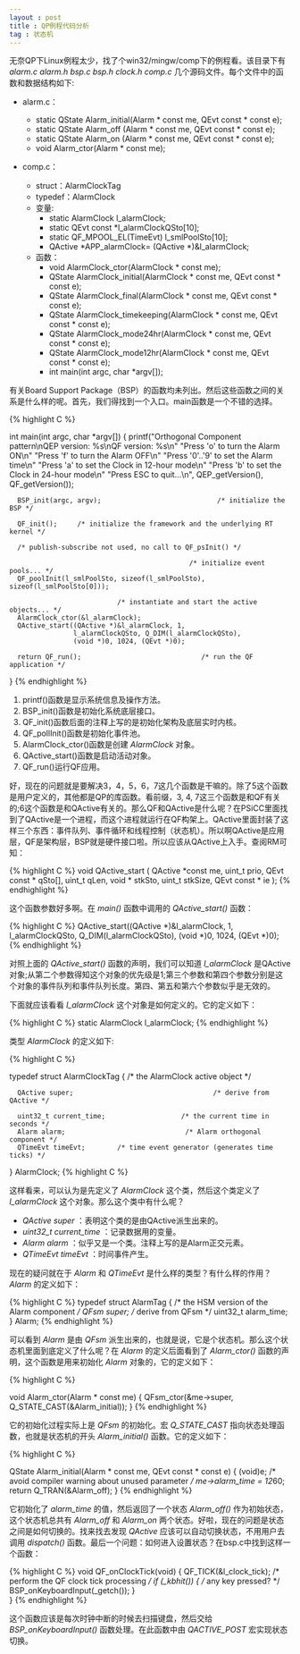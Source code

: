 ```yaml
---
layout : post
title : QP例程代码分析
tag : 状态机
---
```


无奈QP下Linux例程太少，找了个win32/mingw/comp下的例程看。该目录下有 *alarm.c alarm.h  bsp.c  bsp.h  clock.h  comp.c* 几个源码文件。每个文件中的函数和数据结构如下:

* alarm.c：
  
  * static QState Alarm_initial(Alarm * const me, QEvt const * const e);                                       
  * static QState Alarm_off    (Alarm * const me, QEvt const * const e);                                       
  * static QState Alarm_on     (Alarm * const me, QEvt const * const e); 
  * void Alarm_ctor(Alarm * const me);

* comp.c：

  * struct：AlarmClockTag
  * typedef：AlarmClock
  * 变量:
	* static AlarmClock l_alarmClock;
	* static QEvt const *l_alarmClockQSto[10];
	* static QF_MPOOL_EL(TimeEvt) l_smlPoolSto[10];
	* QActive *APP_alarmClock= (QActive *)&l_alarmClock;
  * 函数：
	* void AlarmClock_ctor(AlarmClock * const me);
	* QState AlarmClock_initial(AlarmClock * const me, QEvt const * const e);
	* QState AlarmClock_final(AlarmClock * const me, QEvt const * const e);
	* QState AlarmClock_timekeeping(AlarmClock * const me, QEvt const * const e);
	* QState AlarmClock_mode24hr(AlarmClock * const me, QEvt const * const e);
	* QState AlarmClock_mode12hr(AlarmClock * const me, QEvt const * const e);
	* int main(int argc, char *argv[]);

有关Board Support Package（BSP）的函数均未列出。然后这些函数之间的关系是什么样的呢。首先，我们得找到一个入口。main函数是一个不错的选择。

{% highlight C %} 
 
int main(int argc, char *argv[]) 
{
      printf("Orthogonal Component pattern\nQEP version: %s\nQF  version: %s\n"
             "Press 'o' to turn the Alarm ON\n"
             "Press 'f' to turn the Alarm OFF\n"
             "Press '0'..'9' to set the Alarm time\n"
             "Press 'a' to set the Clock in 12-hour mode\n"
             "Press 'b' to set the Clock in 24-hour mode\n"
             "Press ESC to quit...\n",
             QEP_getVersion(), QF_getVersion());
  
      BSP_init(argc, argv);                             /* initialize the BSP */
  
      QF_init();     /* initialize the framework and the underlying RT kernel */
  
      /* publish-subscribe not used, no call to QF_psInit() */
  
                                                 /* initialize event pools... */
      QF_poolInit(l_smlPoolSto, sizeof(l_smlPoolSto), sizeof(l_smlPoolSto[0]));
  
                               /* instantiate and start the active objects... */
      AlarmClock_ctor(&l_alarmClock);
      QActive_start((QActive *)&l_alarmClock, 1,
                    l_alarmClockQSto, Q_DIM(l_alarmClockQSto),
                    (void *)0, 1024, (QEvt *)0);
  
      return QF_run();                              /* run the QF application */
}
{% endhighlight %} 

1. printf()函数是显示系统信息及操作方法。
2. BSP_init()函数是初始化系统底层接口。
3. QF_init()函数后面的注释上写的是初始化架构及底层实时内核。
4. QF_pollInit()函数是初始化事件池。
5. AlarmClock_ctor()函数是创建 *AlarmClock* 对象。
6. QActive_start()函数是启动活动对象。
7. QF_run()运行QF应用。

好，现在的问题就是要解决3，4，5，6，7这几个函数是干嘛的。除了5这个函数是用户定义的，其他都是QP的库函数。看前缀，3, 4, 7这三个函数是和QF有关的;6这个函数是和QActive有关的。那么QF和QActive是什么呢？在PSiCC里面找到了QActive是一个进程，而这个进程就运行在QF构架上。QActive里面封装了这样三个东西：事件队列、事件循环和线程控制（状态机）。所以啊QActive是应用层，QF是架构层，BSP就是硬件接口啦。所以应该从QActive上入手。查阅RM可知：

{% highlight C %} 
void QActive_start   ( 	QActive *const  me,
		uint_t  	prio,
		QEvt const *  	qSto[],
		uint_t  	qLen,
		void *  	stkSto,
		uint_t  	stkSize,
		QEvt const *  	ie 
	);
{% endhighlight %} 


这个函数参数好多啊。在 *main()* 函数中调用的 *QActive_start()* 函数：

{% highlight C %} 
QActive_start((QActive *)&l_alarmClock, 1,
                    l_alarmClockQSto, Q_DIM(l_alarmClockQSto),
                    (void *)0, 1024, (QEvt *)0);
{% endhighlight %} 

对照上面的 *QActive_start()* 函数的声明，我们可以知道 *l_alarmClock* 是QActive对象;从第二个参数得知这个对象的优先级是1;第三个参数和第四个参数分别是这个对象的事件队列和事件队列长度。第四、第五和第六个参数似乎是无效的。

下面就应该看看 *l_alarmClock* 这个对象是如何定义的。它的定义如下：

{% highlight C %} 
static AlarmClock l_alarmClock;
{% endhighlight %} 

类型 *AlarmClock* 的定义如下:

{% highlight C %} 
 
  typedef struct AlarmClockTag {              /* the AlarmClock active object */
  
      QActive super;                                   /* derive from QActive */
  
      uint32_t current_time;                   /* the current time in seconds */
      Alarm alarm;                              /* Alarm orthogonal component */
      QTimeEvt timeEvt;        /* time event generator (generates time ticks) */
  } AlarmClock;
{% highlight C %} 
 

这样看来，可以认为是先定义了 *AlarmClock* 这个类，然后这个类定义了 *l_alarmClock* 这个对象。那么这个类中有什么呢？

* *QActive super* ：表明这个类的是由QActive派生出来的。
* *uint32_t current_time* ：记录数据用的变量。
* *Alarm alarm* ：似乎又是一个类。注释上写的是Alarm正交元素。
* *QTimeEvt timeEvt* ：时间事件产生。

现在的疑问就在于 *Alarm* 和 *QTimeEvt* 是什么样的类型？有什么样的作用？ *Alarm* 的定义如下：

{% highlight C %} 
typedef struct AlarmTag {         /* the HSM version of the Alarm component */
    QFsm super;                                         /* derive from QFsm */
    uint32_t alarm_time;
} Alarm;
{% endhighlight %} 


可以看到 *Alarm* 是由 *QFsm* 派生出来的，也就是说，它是个状态机。那么这个状态机里面到底定义了什么呢？在 *Alarm* 的定义后面看到了 *Alarm_ctor()* 函数的声明，这个函数是用来初始化 *Alarm* 对象的，它的定义如下：

{% highlight C %} 
 
void Alarm_ctor(Alarm * const me) {
    QFsm_ctor(&me->super, Q_STATE_CAST(&Alarm_initial));
}
{% endhighlight %} 


它的初始化过程实际上是 *QFsm* 的初始化。宏 *Q_STATE_CAST* 指向状态处理函数，也就是状态机的开头 *Alarm_initial()* 函数。它的定义如下：

{% highlight C %} 
 
QState Alarm_initial(Alarm * const me, QEvt const * const e) {
    (void)e;               /* avoid compiler warning about unused parameter */
    me->alarm_time = 12*60;
    return Q_TRAN(&Alarm_off);
}
{% endhighlight %} 


它初始化了 *alarm_time* 的值，然后返回了一个状态 *Alarm_off()* 作为初始状态，这个状态机总共有 *Alarm_off* 和 *Alarm_on* 两个状态。好啦，现在的问题是状态之间是如何切换的。找来找去发现 *QActive* 应该可以自动切换状态，不用用户去调用 *dispatch()* 函数。最后一个问题：如何进入设置状态？在bsp.c中找到这样一个函数：

{% highlight C %} 
void QF_onClockTick(void) {
      QF_TICK(&l_clock_tick);         /* perform the QF clock tick processing */
      if (_kbhit()) {                                     /* any key pressed? */
          BSP_onKeyboardInput(_getch());
      }   
  }
{% endhighlight %} 


这个函数应该是每次时钟中断的时候去扫描键盘，然后交给 *BSP_onKeyboardInput()* 函数处理。在此函数中由 *QACTIVE_POST* 宏实现状态切换。

